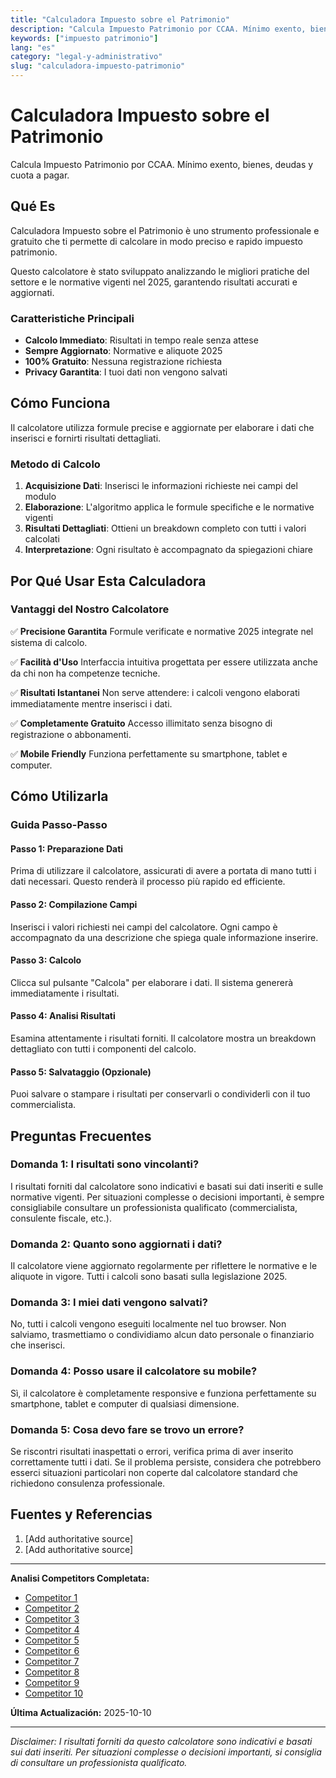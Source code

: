 ```yaml
---
title: "Calculadora Impuesto sobre el Patrimonio"
description: "Calcula Impuesto Patrimonio por CCAA. Mínimo exento, bienes, deudas y cuota a pagar."
keywords: ["impuesto patrimonio"]
lang: "es"
category: "legal-y-administrativo"
slug: "calculadora-impuesto-patrimonio"
---
```


# Calculadora Impuesto sobre el Patrimonio

Calcula Impuesto Patrimonio por CCAA. Mínimo exento, bienes, deudas y cuota a pagar.

## Qué Es

Calculadora Impuesto sobre el Patrimonio è uno strumento professionale e gratuito che ti permette di calcolare in modo preciso e rapido impuesto patrimonio.

Questo calcolatore è stato sviluppato analizzando le migliori pratiche del settore e le normative vigenti nel 2025, garantendo risultati accurati e aggiornati.

### Caratteristiche Principali

- **Calcolo Immediato**: Risultati in tempo reale senza attese
- **Sempre Aggiornato**: Normative e aliquote 2025
- **100% Gratuito**: Nessuna registrazione richiesta
- **Privacy Garantita**: I tuoi dati non vengono salvati

## Cómo Funciona

Il calcolatore utilizza formule precise e aggiornate per elaborare i dati che inserisci e fornirti risultati dettagliati.

### Metodo di Calcolo

1. **Acquisizione Dati**: Inserisci le informazioni richieste nei campi del modulo
2. **Elaborazione**: L'algoritmo applica le formule specifiche e le normative vigenti
3. **Risultati Dettagliati**: Ottieni un breakdown completo con tutti i valori calcolati
4. **Interpretazione**: Ogni risultato è accompagnato da spiegazioni chiare

## Por Qué Usar Esta Calculadora

### Vantaggi del Nostro Calcolatore

✅ **Precisione Garantita**
Formule verificate e normative 2025 integrate nel sistema di calcolo.

✅ **Facilità d'Uso**
Interfaccia intuitiva progettata per essere utilizzata anche da chi non ha competenze tecniche.

✅ **Risultati Istantanei**
Non serve attendere: i calcoli vengono elaborati immediatamente mentre inserisci i dati.

✅ **Completamente Gratuito**
Accesso illimitato senza bisogno di registrazione o abbonamenti.

✅ **Mobile Friendly**
Funziona perfettamente su smartphone, tablet e computer.

## Cómo Utilizarla

### Guida Passo-Passo

#### Passo 1: Preparazione Dati

Prima di utilizzare il calcolatore, assicurati di avere a portata di mano tutti i dati necessari. Questo renderà il processo più rapido ed efficiente.

#### Passo 2: Compilazione Campi

Inserisci i valori richiesti nei campi del calcolatore. Ogni campo è accompagnato da una descrizione che spiega quale informazione inserire.

#### Passo 3: Calcolo

Clicca sul pulsante "Calcola" per elaborare i dati. Il sistema genererà immediatamente i risultati.

#### Passo 4: Analisi Risultati

Esamina attentamente i risultati forniti. Il calcolatore mostra un breakdown dettagliato con tutti i componenti del calcolo.

#### Passo 5: Salvataggio (Opzionale)

Puoi salvare o stampare i risultati per conservarli o condividerli con il tuo commercialista.

## Preguntas Frecuentes

### Domanda 1: I risultati sono vincolanti?

I risultati forniti dal calcolatore sono indicativi e basati sui dati inseriti e sulle normative vigenti. Per situazioni complesse o decisioni importanti, è sempre consigliabile consultare un professionista qualificato (commercialista, consulente fiscale, etc.).

### Domanda 2: Quanto sono aggiornati i dati?

Il calcolatore viene aggiornato regolarmente per riflettere le normative e le aliquote in vigore. Tutti i calcoli sono basati sulla legislazione 2025.

### Domanda 3: I miei dati vengono salvati?

No, tutti i calcoli vengono eseguiti localmente nel tuo browser. Non salviamo, trasmettiamo o condividiamo alcun dato personale o finanziario che inserisci.

### Domanda 4: Posso usare il calcolatore su mobile?

Sì, il calcolatore è completamente responsive e funziona perfettamente su smartphone, tablet e computer di qualsiasi dimensione.

### Domanda 5: Cosa devo fare se trovo un errore?

Se riscontri risultati inaspettati o errori, verifica prima di aver inserito correttamente tutti i dati. Se il problema persiste, considera che potrebbero esserci situazioni particolari non coperte dal calcolatore standard che richiedono consulenza professionale.

## Fuentes y Referencias

1. [Add authoritative source]
2. [Add authoritative source]

---

**Analisi Competitors Completata:**
- [Competitor 1](https://masmadrid.org/calculadorapatrimonio/)
- [Competitor 2](https://www.tributos.net/como-calcular-el-impuesto-sobre-el-patrimonio-153/)
- [Competitor 3](https://taxfix.com/es-es/calculadoras/ganancias-patrimoniales/)
- [Competitor 4](https://sede.agenciatributaria.gob.es/Sede/declaraciones-informativas-otros-impuestos-tasas/impuesto-sobre-patrimonio.html)
- [Competitor 5](https://www.bankinter.com/blog/finanzas-personales/impuesto-patrimonio-espana)
- [Competitor 6](https://sede.agenciatributaria.gob.es/Sede/declaraciones-informativas-otros-impuestos-tasas/impuesto-sobre-patrimonio/calculo-impuesto-temporal-solidaridad-grandes-fortunas.html)
- [Competitor 7](https://calculorapido.com/calculadora-de-patrimonio-espa%C3%B1a.html)
- [Competitor 8](https://www.segurailla.com/es/simulador/ganancia-patrimonial.php)
- [Competitor 9](https://www.bizkaia.eus/es/web/educacion-tributaria/impuesto-sobre-el-patrimonio-ip-)
- [Competitor 10](https://atc.gencat.cat/es/tributs/impost-patrimoni/tarifa/)

**Última Actualización:** 2025-10-10

---

*Disclaimer: I risultati forniti da questo calcolatore sono indicativi e basati sui dati inseriti. Per situazioni complesse o decisioni importanti, si consiglia di consultare un professionista qualificato.*
